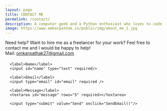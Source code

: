 ```yaml
---
layout: page
title: CONTACT ME
permalink: /contact/
description: A computer geek and a Python enthusiast who loves to code. Huge fan of open source softwares and an active contributor on GitHub. Also love to sketch and read Agatha Christie's novels.
image: https://www.omkarpathak.in/public/img/about_me_1.jpg
---
```


<p class="message scroll-effect" style="margin-bottom: 20px;">
  Need help? Want to hire me as a freelancer for your work? Feel free to contact me and I would be happy to help!
  <br />
  Mail: <a href="mailto: omkarpathak27@gmail.com">omkarpathak27@gmail.com</a>
</p>

<!-- Tutorial from:https://blog.webjeda.com/google-form-customize/ -->
<form class="form scroll-effect" action="/thank-you/">

      <label>Name</label>
      <input id="name" type="text" required/>

      <label>Email</label>
      <input type="email" id="email" required />

      <label>Message</label>
      <textarea id="message" rows="5" required></textarea>

      <input type="submit" value="Send" onclick="SendEmail()"/>

</form>

<script>
  function SendEmail() {
    // API: https://www.smtpjs.com/
    emailjs.send(
      "gmail",
      "personal_website",
      {
        name: document.getElementById("name").value,
        message: document.getElementById("message").value,
        email: document.getElementById("email").value
      }
      );

    alert("Done!");
  }
</script>
